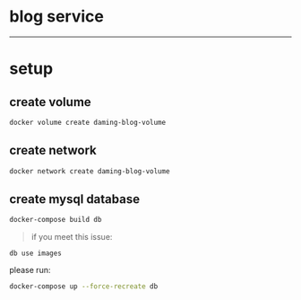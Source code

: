 # blog service
---

# setup
## create volume
```bash
docker volume create daming-blog-volume
```
## create network
```bash
docker network create daming-blog-volume
```
## create mysql database
```bash
docker-compose build db
```

> if you meet this issue:
```
db use images
```
please run:
```bash
docker-compose up --force-recreate db
```